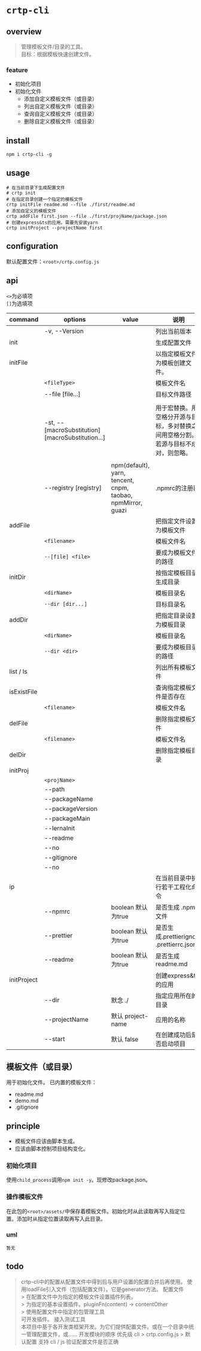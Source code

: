 # `crtp-cli`

## overview
> 管理模板文件/目录的工具。  
> 目标：根据模板快速创建文件。  

### feature
- 初始化项目
- 初始化文件
    + 添加自定义模板文件（或目录）
    + 列出自定义模板文件（或目录）
    + 查询自定义模板文件（或目录）
    + 删除自定义模板文件（或目录）

## install
`npm i crtp-cli -g`

## usage
```shell
# 在当前目录下生成配置文件
# crtp init
# 在指定目录创建一个指定的模板文件
crtp initFile readme.md --file ./first/readme.md
# 添加自定义的模板文件
crtp addFile first.json --file ./first/projName/package.json
# 创建express&ts的应用。需要先安装yarn
crtp initProject --projectName first
```

## configuration
默认配置文件：`<root>/crtp.config.js`

## api
`<>`为必填项  
`[]`为选填项  

|command|options|value|说明|demo||version|
|-|-|-|-|-|-|-|
||-v, --Version||列出当前版本||||
|init|||生成配置文件||||
|initFile |||以指定模板文件为模板创建文件。||||
||`<fileType>`||模板文件名||||
||--file [file...]||目标文件路径||||
||-st, --[macroSubstitution] [macroSubstitution...]||用于宏替换。用空格分开源与目标，多对替换之间用空格分割。若源与目标不成对，则忽略。|crtp initFile a.md --macroSubstitution a b c d e --   表示：把a替换为b，把c替换为d，忽略e。||v0.0.6|
||--registry [registry]|npm(default), yarn, tencent, cnpm, taobao, npmMirror, guazi|.npmrc的注册器|`crtp initFile .npmrc --registry cnpm`||0.0.9|
|addFile|||把指定文件设置为模板文件||||
||`<filename>`||模板文件名||||
||`--[file] <file>`||要成为模板文件的路径||||
|initDir|||按指定模板目录生成目录||||
||`<dirName>`||模板目录名||||
||`--dir [dir...]`||目标目录名||||
|addDir|||把指定目录设置为模板目录||||
||`<dirName>`||模板目录名||||
||`--dir <dir>`||要成为模板目录的路径||||
|list / ls|||列出所有模板文件||||
|isExistFile|||查询指定模板文件是否存在||||
||`<filename>`||模板文件名||||
|delFile|||删除指定模板文件||||
||`<filename>`||模板文件名||||
|delDir|||删除指定模板目录|||待开发|
|initProj||||||待完善|
||`<projName>`||||||
||--path|||||||
||--packageName|||||||
||--packageVersion|||||||
||--packageMain|||||||
||--lernaInit|||||||
||--readme|||||||
||--no|||||||
||--gitignore|||||||
||--no|||||||
|ip|||在当前目录中执行若干工程化命令|||||
||--npmrc|boolean 默认为true|是否生成 .npmrc 文件|||||
||--prettier|boolean 默认为true|是否生成.prettierignore .prettierrc.json|||||
||--readme|boolean 默认为true|是否生成 readme.md|||||
|initProject|||创建express&ts的应用|||||
||--dir|默念 ./|指定应用所在的目录|||||
||--projectName|默认 project-name|应用的名称|||||
||--start|默认 false|在创建成功后是否启动项目|||||

## 模板文件（或目录）
用于初始化文件。
已内置的模板文件：
- readme.md
- demo.md
- .gitignore

## principle
- 模板文件应该由脚本生成。
- 应该由脚本控制项目结构变化。

### 初始化项目
使用`child_process`调用`npm init -y`。现修改package.json。

### 操作模板文件
在此包的`<root>/assets/`中保存着模板文件。初始化时从此读取再写入指定位置。添加时从指定位置读取再写入此目录。

### uml
```
暂无
```

## todo
> crtp-cli中的配置从配置文件中得到后与用户设置的配置合并后再使用。
> 使用loadFile引入文件（包括配置文件）。它是generator方法。
> 配置文件  
    > 在配置文件中为指定的模板文件设置插件列表。  
    > 为指定的基本设置插件。pluginFn(content) -> contentOther  
    > 使用配置文件中指定的包管理工具  
> 可开发插件。
> 接入测试工具  
> 本项目中基于各开发类框架开发。为它们提供配置文件。或在一个目录中统一管理配置文件，或……
> 开发模块的顺序
> 优先级 cli > crtp.config.js > 默认配置
> 支持 cli / js
> 验证配置文件是否正确  

